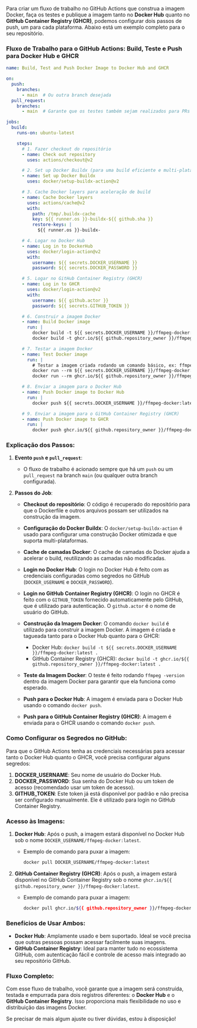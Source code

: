 Para criar um fluxo de trabalho no GitHub Actions que construa a imagem Docker, faça os testes e publique a imagem tanto no **Docker Hub** quanto no **GitHub Container Registry (GHCR)**, podemos configurar dois passos de push, um para cada plataforma. Abaixo está um exemplo completo para o seu repositório.

### Fluxo de Trabalho para o GitHub Actions: Build, Teste e Push para Docker Hub e GHCR

```yaml
name: Build, Test and Push Docker Image to Docker Hub and GHCR

on:
  push:
    branches:
      - main  # Ou outra branch desejada
  pull_request:
    branches:
      - main  # Garante que os testes também sejam realizados para PRs

jobs:
  build:
    runs-on: ubuntu-latest

    steps:
      # 1. Fazer checkout do repositório
      - name: Check out repository
        uses: actions/checkout@v2

      # 2. Set up Docker Buildx (para uma build eficiente e multi-plataforma)
      - name: Set up Docker Buildx
        uses: docker/setup-buildx-action@v2

      # 3. Cache Docker layers para aceleração de build
      - name: Cache Docker layers
        uses: actions/cache@v2
        with:
          path: /tmp/.buildx-cache
          key: ${{ runner.os }}-buildx-${{ github.sha }}
          restore-keys: |
            ${{ runner.os }}-buildx-

      # 4. Logar no Docker Hub
      - name: Log in to DockerHub
        uses: docker/login-action@v2
        with:
          username: ${{ secrets.DOCKER_USERNAME }}
          password: ${{ secrets.DOCKER_PASSWORD }}

      # 5. Logar no GitHub Container Registry (GHCR)
      - name: Log in to GHCR
        uses: docker/login-action@v2
        with:
          username: ${{ github.actor }}
          password: ${{ secrets.GITHUB_TOKEN }}

      # 6. Construir a imagem Docker
      - name: Build Docker image
        run: |
          docker build -t ${{ secrets.DOCKER_USERNAME }}/ffmpeg-docker:latest .
          docker build -t ghcr.io/${{ github.repository_owner }}/ffmpeg-docker:latest .

      # 7. Testar a imagem Docker
      - name: Test Docker image
        run: |
          # Testar a imagem criada rodando um comando básico, ex: ffmpeg -version
          docker run --rm ${{ secrets.DOCKER_USERNAME }}/ffmpeg-docker:latest ffmpeg -version
          docker run --rm ghcr.io/${{ github.repository_owner }}/ffmpeg-docker:latest ffmpeg -version

      # 8. Enviar a imagem para o Docker Hub
      - name: Push Docker image to Docker Hub
        run: |
          docker push ${{ secrets.DOCKER_USERNAME }}/ffmpeg-docker:latest

      # 9. Enviar a imagem para o GitHub Container Registry (GHCR)
      - name: Push Docker image to GHCR
        run: |
          docker push ghcr.io/${{ github.repository_owner }}/ffmpeg-docker:latest
```

### Explicação dos Passos:

1. **Evento `push` e `pull_request`**:

   * O fluxo de trabalho é acionado sempre que há um `push` ou um `pull_request` na branch `main` (ou qualquer outra branch configurada).

2. **Passos do Job**:

   * **Checkout do repositório**: O código é recuperado do repositório para que o Dockerfile e outros arquivos possam ser utilizados na construção da imagem.
   * **Configuração do Docker Buildx**: O `docker/setup-buildx-action` é usado para configurar uma construção Docker otimizada e que suporta multi-plataformas.
   * **Cache de camadas Docker**: O cache de camadas do Docker ajuda a acelerar o build, reutilizando as camadas não modificadas.
   * **Login no Docker Hub**: O login no Docker Hub é feito com as credenciais configuradas como segredos no GitHub (`DOCKER_USERNAME` e `DOCKER_PASSWORD`).
   * **Login no GitHub Container Registry (GHCR)**: O login no GHCR é feito com o `GITHUB_TOKEN` fornecido automaticamente pelo GitHub, que é utilizado para autenticação. O `github.actor` é o nome de usuário do GitHub.
   * **Construção da Imagem Docker**: O comando `docker build` é utilizado para construir a imagem Docker. A imagem é criada e tagueada tanto para o Docker Hub quanto para o GHCR:

     * Docker Hub: `docker build -t ${{ secrets.DOCKER_USERNAME }}/ffmpeg-docker:latest .`
     * GitHub Container Registry (GHCR): `docker build -t ghcr.io/${{ github.repository_owner }}/ffmpeg-docker:latest .`
   * **Teste da Imagem Docker**: O teste é feito rodando `ffmpeg -version` dentro da imagem Docker para garantir que ela funciona como esperado.
   * **Push para o Docker Hub**: A imagem é enviada para o Docker Hub usando o comando `docker push`.
   * **Push para o GitHub Container Registry (GHCR)**: A imagem é enviada para o GHCR usando o comando `docker push`.

### Como Configurar os Segredos no GitHub:

Para que o GitHub Actions tenha as credenciais necessárias para acessar tanto o Docker Hub quanto o GHCR, você precisa configurar alguns segredos:

1. **DOCKER\_USERNAME**: Seu nome de usuário do Docker Hub.
2. **DOCKER\_PASSWORD**: Sua senha do Docker Hub ou um token de acesso (recomendado usar um token de acesso).
3. **GITHUB\_TOKEN**: Este token já está disponível por padrão e não precisa ser configurado manualmente. Ele é utilizado para login no GitHub Container Registry.

### Acesso às Imagens:

1. **Docker Hub**: Após o push, a imagem estará disponível no Docker Hub sob o nome `DOCKER_USERNAME/ffmpeg-docker:latest`.

   * Exemplo de comando para puxar a imagem:

     ```bash
     docker pull DOCKER_USERNAME/ffmpeg-docker:latest
     ```

2. **GitHub Container Registry (GHCR)**: Após o push, a imagem estará disponível no GitHub Container Registry sob o nome `ghcr.io/${{ github.repository_owner }}/ffmpeg-docker:latest`.

   * Exemplo de comando para puxar a imagem:

     ```bash
     docker pull ghcr.io/${{ github.repository_owner }}/ffmpeg-docker:latest
     ```

### Benefícios de Usar Ambos:

* **Docker Hub**: Amplamente usado e bem suportado. Ideal se você precisa que outras pessoas possam acessar facilmente suas imagens.
* **GitHub Container Registry**: Ideal para manter tudo no ecossistema GitHub, com autenticação fácil e controle de acesso mais integrado ao seu repositório GitHub.

### Fluxo Completo:

Com esse fluxo de trabalho, você garante que a imagem será construída, testada e empurrada para dois registros diferentes: o **Docker Hub** e o **GitHub Container Registry**. Isso proporciona mais flexibilidade no uso e distribuição das imagens Docker.

Se precisar de mais algum ajuste ou tiver dúvidas, estou à disposição!
